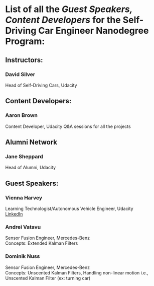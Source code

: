 # List of all the *Guest Speakers, Content Developers* for the Self-Driving Car Engineer Nanodegree Program:  

## Instructors:  

### David Silver  
Head of Self-Driving Cars, Udacity  



## Content Developers:  

### Aaron Brown  
Content Developer, Udacity
Q&A sessions for all the projects  



## Alumni Network  

### Jane Sheppard  
Head of Alumni, Udacity  



## Guest Speakers:  

### Vienna Harvey  
Learning Technologist/Autonomous Vehicle Engineer, Udacity  
[LinkedIn](https://www.linkedin.com/in/viennaharvey/)  

### Andrei Vatavu  
Sensor Fusion Engineer, Mercedes-Benz  
Concepts: Extended Kalman Filters  

### Dominik Nuss  
Sensor Fusion Engineer, Mercedes-Benz  
Concepts: Unscented Kalman Filters, Handling non-linear motion i.e., Unscented Kalman Filter (ex: turning car)  

